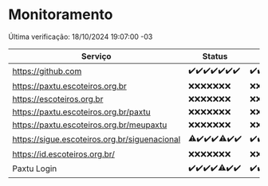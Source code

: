 # Monitoramento

Última verificação: 18/10/2024 19:07:00 -03

|Serviço|Status|Últimas 24h|
|---|---|---|
|https://github.com|<span title="2024-10-11: OK=23">✔️</span><span title="2024-10-12: OK=23">✔️</span><span title="2024-10-13: OK=23">✔️</span><span title="2024-10-14: OK=23">✔️</span><span title="2024-10-15: OK=23">✔️</span><span title="2024-10-16: OK=23">✔️</span><span title="2024-10-17: OK=21">✔️</span>|<span title="17/10/2024 19:08:00 -03 : 200">✔️</span><span title="17/10/2024 20:08:00 -03 : 200">✔️</span><span title="17/10/2024 21:39:00 -03 : 200">✔️</span><span title="17/10/2024 23:11:00 -03 : 200">✔️</span><span title="18/10/2024 00:16:00 -03 : 200">✔️</span><span title="18/10/2024 01:11:00 -03 : 200">✔️</span><span title="18/10/2024 02:09:00 -03 : 200">✔️</span><span title="18/10/2024 03:12:00 -03 : 200">✔️</span><span title="18/10/2024 04:08:00 -03 : 200">✔️</span><span title="18/10/2024 05:11:00 -03 : 200">✔️</span><span title="18/10/2024 06:09:00 -03 : 200">✔️</span><span title="18/10/2024 07:10:00 -03 : 200">✔️</span><span title="18/10/2024 08:07:00 -03 : 200">✔️</span><span title="18/10/2024 09:14:00 -03 : 200">✔️</span><span title="18/10/2024 10:17:00 -03 : 200">✔️</span><span title="18/10/2024 11:07:00 -03 : 200">✔️</span><span title="18/10/2024 12:08:00 -03 : 200">✔️</span><span title="18/10/2024 13:09:00 -03 : 200">✔️</span><span title="18/10/2024 14:07:00 -03 : 200">✔️</span><span title="18/10/2024 15:10:00 -03 : 200">✔️</span><span title="18/10/2024 16:06:00 -03 : 200">✔️</span><span title="18/10/2024 17:08:00 -03 : 200">✔️</span><span title="18/10/2024 18:07:00 -03 : 200">✔️</span><span title="18/10/2024 19:07:00 -03 : 200">✔️</span>|
|https://paxtu.escoteiros.org.br|<span title="2024-10-11: Falhas=23">❌</span><span title="2024-10-12: Falhas=23">❌</span><span title="2024-10-13: Falhas=23">❌</span><span title="2024-10-14: Falhas=23">❌</span><span title="2024-10-15: Falhas=23">❌</span><span title="2024-10-16: Falhas=23">❌</span><span title="2024-10-17: Falhas=21">❌</span>|<span title="17/10/2024 19:08:00 -03 : 403">❌</span><span title="17/10/2024 20:08:00 -03 : 403">❌</span><span title="17/10/2024 21:39:00 -03 : 403">❌</span><span title="17/10/2024 23:11:00 -03 : 403">❌</span><span title="18/10/2024 00:16:00 -03 : 403">❌</span><span title="18/10/2024 01:11:00 -03 : 403">❌</span><span title="18/10/2024 02:09:00 -03 : 403">❌</span><span title="18/10/2024 03:12:00 -03 : 403">❌</span><span title="18/10/2024 04:08:00 -03 : 403">❌</span><span title="18/10/2024 05:11:00 -03 : 403">❌</span><span title="18/10/2024 06:09:00 -03 : 403">❌</span><span title="18/10/2024 07:10:00 -03 : 403">❌</span><span title="18/10/2024 08:07:00 -03 : 403">❌</span><span title="18/10/2024 09:14:00 -03 : 403">❌</span><span title="18/10/2024 10:17:00 -03 : 403">❌</span><span title="18/10/2024 11:07:00 -03 : 403">❌</span><span title="18/10/2024 12:08:00 -03 : 403">❌</span><span title="18/10/2024 13:09:00 -03 : 403">❌</span><span title="18/10/2024 14:07:00 -03 : 403">❌</span><span title="18/10/2024 15:10:00 -03 : 403">❌</span><span title="18/10/2024 16:06:00 -03 : 403">❌</span><span title="18/10/2024 17:08:00 -03 : 403">❌</span><span title="18/10/2024 18:07:00 -03 : 403">❌</span><span title="18/10/2024 19:07:00 -03 : 403">❌</span>|
|https://escoteiros.org.br|<span title="2024-10-11: Falhas=23">❌</span><span title="2024-10-12: Falhas=23">❌</span><span title="2024-10-13: Falhas=23">❌</span><span title="2024-10-14: Falhas=23">❌</span><span title="2024-10-15: Falhas=23">❌</span><span title="2024-10-16: Falhas=23">❌</span><span title="2024-10-17: Falhas=21">❌</span>|<span title="17/10/2024 19:08:00 -03 : 403">❌</span><span title="17/10/2024 20:08:00 -03 : 403">❌</span><span title="17/10/2024 21:39:00 -03 : 403">❌</span><span title="17/10/2024 23:11:00 -03 : 403">❌</span><span title="18/10/2024 00:16:00 -03 : 403">❌</span><span title="18/10/2024 01:11:00 -03 : 403">❌</span><span title="18/10/2024 02:09:00 -03 : 403">❌</span><span title="18/10/2024 03:12:00 -03 : 403">❌</span><span title="18/10/2024 04:08:00 -03 : 403">❌</span><span title="18/10/2024 05:11:00 -03 : 403">❌</span><span title="18/10/2024 06:09:00 -03 : 403">❌</span><span title="18/10/2024 07:10:00 -03 : 403">❌</span><span title="18/10/2024 08:07:00 -03 : 403">❌</span><span title="18/10/2024 09:14:00 -03 : 403">❌</span><span title="18/10/2024 10:17:00 -03 : 403">❌</span><span title="18/10/2024 11:07:00 -03 : 403">❌</span><span title="18/10/2024 12:08:00 -03 : 403">❌</span><span title="18/10/2024 13:09:00 -03 : 403">❌</span><span title="18/10/2024 14:07:00 -03 : 403">❌</span><span title="18/10/2024 15:10:00 -03 : 403">❌</span><span title="18/10/2024 16:06:00 -03 : 403">❌</span><span title="18/10/2024 17:08:00 -03 : 403">❌</span><span title="18/10/2024 18:07:00 -03 : 403">❌</span><span title="18/10/2024 19:07:00 -03 : 403">❌</span>|
|https://paxtu.escoteiros.org.br/paxtu|<span title="2024-10-11: Falhas=23">❌</span><span title="2024-10-12: Falhas=23">❌</span><span title="2024-10-13: Falhas=23">❌</span><span title="2024-10-14: Falhas=23">❌</span><span title="2024-10-15: Falhas=23">❌</span><span title="2024-10-16: Falhas=23">❌</span><span title="2024-10-17: Falhas=21">❌</span>|<span title="17/10/2024 19:08:00 -03 : 403">❌</span><span title="17/10/2024 20:08:00 -03 : 403">❌</span><span title="17/10/2024 21:39:00 -03 : 403">❌</span><span title="17/10/2024 23:11:00 -03 : 403">❌</span><span title="18/10/2024 00:16:00 -03 : 403">❌</span><span title="18/10/2024 01:11:00 -03 : 403">❌</span><span title="18/10/2024 02:09:00 -03 : 403">❌</span><span title="18/10/2024 03:12:00 -03 : 403">❌</span><span title="18/10/2024 04:08:00 -03 : 403">❌</span><span title="18/10/2024 05:11:00 -03 : 403">❌</span><span title="18/10/2024 06:09:00 -03 : 403">❌</span><span title="18/10/2024 07:10:00 -03 : 403">❌</span><span title="18/10/2024 08:07:00 -03 : 403">❌</span><span title="18/10/2024 09:14:00 -03 : 403">❌</span><span title="18/10/2024 10:17:00 -03 : 403">❌</span><span title="18/10/2024 11:07:00 -03 : 403">❌</span><span title="18/10/2024 12:08:00 -03 : 403">❌</span><span title="18/10/2024 13:09:00 -03 : 403">❌</span><span title="18/10/2024 14:07:00 -03 : 403">❌</span><span title="18/10/2024 15:10:00 -03 : 403">❌</span><span title="18/10/2024 16:06:00 -03 : 403">❌</span><span title="18/10/2024 17:08:00 -03 : 403">❌</span><span title="18/10/2024 18:07:00 -03 : 403">❌</span><span title="18/10/2024 19:07:00 -03 : 403">❌</span>|
|https://paxtu.escoteiros.org.br/meupaxtu|<span title="2024-10-11: Falhas=23">❌</span><span title="2024-10-12: Falhas=23">❌</span><span title="2024-10-13: Falhas=23">❌</span><span title="2024-10-14: Falhas=23">❌</span><span title="2024-10-15: Falhas=23">❌</span><span title="2024-10-16: Falhas=23">❌</span><span title="2024-10-17: Falhas=21">❌</span>|<span title="17/10/2024 19:08:00 -03 : 403">❌</span><span title="17/10/2024 20:08:00 -03 : 403">❌</span><span title="17/10/2024 21:39:00 -03 : 403">❌</span><span title="17/10/2024 23:11:00 -03 : 403">❌</span><span title="18/10/2024 00:16:00 -03 : 403">❌</span><span title="18/10/2024 01:11:00 -03 : 403">❌</span><span title="18/10/2024 02:09:00 -03 : 403">❌</span><span title="18/10/2024 03:12:00 -03 : 403">❌</span><span title="18/10/2024 04:08:00 -03 : 403">❌</span><span title="18/10/2024 05:11:00 -03 : 403">❌</span><span title="18/10/2024 06:09:00 -03 : 403">❌</span><span title="18/10/2024 07:10:00 -03 : 403">❌</span><span title="18/10/2024 08:07:00 -03 : 403">❌</span><span title="18/10/2024 09:14:00 -03 : 403">❌</span><span title="18/10/2024 10:17:00 -03 : 403">❌</span><span title="18/10/2024 11:07:00 -03 : 403">❌</span><span title="18/10/2024 12:08:00 -03 : 403">❌</span><span title="18/10/2024 13:09:00 -03 : 403">❌</span><span title="18/10/2024 14:07:00 -03 : 403">❌</span><span title="18/10/2024 15:10:00 -03 : 403">❌</span><span title="18/10/2024 16:06:00 -03 : 403">❌</span><span title="18/10/2024 17:08:00 -03 : 403">❌</span><span title="18/10/2024 18:07:00 -03 : 403">❌</span><span title="18/10/2024 19:07:00 -03 : 403">❌</span>|
|https://sigue.escoteiros.org.br/siguenacional|<span title="2024-10-11: OK=22, Falhas=1">⚠️</span><span title="2024-10-12: OK=23">✔️</span><span title="2024-10-13: OK=23">✔️</span><span title="2024-10-14: OK=23">✔️</span><span title="2024-10-15: OK=21, Falhas=2">⚠️</span><span title="2024-10-16: OK=23">✔️</span><span title="2024-10-17: OK=21">✔️</span>|<span title="17/10/2024 19:08:00 -03 : 200">✔️</span><span title="17/10/2024 20:08:00 -03 : 200">✔️</span><span title="17/10/2024 21:39:00 -03 : 200">✔️</span><span title="17/10/2024 23:11:00 -03 : 200">✔️</span><span title="18/10/2024 00:16:00 -03 : 200">✔️</span><span title="18/10/2024 01:11:00 -03 : 200">✔️</span><span title="18/10/2024 02:09:00 -03 : 200">✔️</span><span title="18/10/2024 03:12:00 -03 : 200">✔️</span><span title="18/10/2024 04:08:00 -03 : 200">✔️</span><span title="18/10/2024 05:11:00 -03 : 200">✔️</span><span title="18/10/2024 06:09:00 -03 : 200">✔️</span><span title="18/10/2024 07:10:00 -03 : 200">✔️</span><span title="18/10/2024 08:07:00 -03 : 200">✔️</span><span title="18/10/2024 09:14:00 -03 : 200">✔️</span><span title="18/10/2024 10:17:00 -03 : 200">✔️</span><span title="18/10/2024 11:07:00 -03 : 0">❌</span><span title="18/10/2024 12:08:00 -03 : 0">❌</span><span title="18/10/2024 13:09:00 -03 : 0">❌</span><span title="18/10/2024 14:07:00 -03 : 200">✔️</span><span title="18/10/2024 15:10:00 -03 : 0">❌</span><span title="18/10/2024 16:06:00 -03 : 200">✔️</span><span title="18/10/2024 17:08:00 -03 : 200">✔️</span><span title="18/10/2024 18:07:00 -03 : 0">❌</span><span title="18/10/2024 19:07:00 -03 : 200">✔️</span>|
|https://id.escoteiros.org.br/|<span title="2024-10-11: Falhas=23">❌</span><span title="2024-10-12: Falhas=23">❌</span><span title="2024-10-13: Falhas=23">❌</span><span title="2024-10-14: Falhas=23">❌</span><span title="2024-10-15: Falhas=23">❌</span><span title="2024-10-16: Falhas=23">❌</span><span title="2024-10-17: Falhas=21">❌</span>|<span title="17/10/2024 19:08:00 -03 : 403">❌</span><span title="17/10/2024 20:08:00 -03 : 403">❌</span><span title="17/10/2024 21:39:00 -03 : 403">❌</span><span title="17/10/2024 23:11:00 -03 : 403">❌</span><span title="18/10/2024 00:16:00 -03 : 403">❌</span><span title="18/10/2024 01:11:00 -03 : 403">❌</span><span title="18/10/2024 02:09:00 -03 : 403">❌</span><span title="18/10/2024 03:12:00 -03 : 403">❌</span><span title="18/10/2024 04:08:00 -03 : 403">❌</span><span title="18/10/2024 05:11:00 -03 : 403">❌</span><span title="18/10/2024 06:09:00 -03 : 403">❌</span><span title="18/10/2024 07:10:00 -03 : 403">❌</span><span title="18/10/2024 08:07:00 -03 : 403">❌</span><span title="18/10/2024 09:14:00 -03 : 403">❌</span><span title="18/10/2024 10:17:00 -03 : 403">❌</span><span title="18/10/2024 11:07:00 -03 : 403">❌</span><span title="18/10/2024 12:08:00 -03 : 403">❌</span><span title="18/10/2024 13:09:00 -03 : 403">❌</span><span title="18/10/2024 14:07:00 -03 : 403">❌</span><span title="18/10/2024 15:11:00 -03 : 403">❌</span><span title="18/10/2024 16:06:00 -03 : 403">❌</span><span title="18/10/2024 17:08:00 -03 : 403">❌</span><span title="18/10/2024 18:07:00 -03 : 403">❌</span><span title="18/10/2024 19:07:00 -03 : 403">❌</span>|
|Paxtu Login|<span title="2024-10-11: OK=23">✔️</span><span title="2024-10-12: OK=23">✔️</span><span title="2024-10-13: OK=23">✔️</span><span title="2024-10-14: OK=23">✔️</span><span title="2024-10-15: OK=22, Falhas=1">⚠️</span><span title="2024-10-16: OK=23">✔️</span><span title="2024-10-17: OK=21">✔️</span>|<span title="17/10/2024 19:08:00 -03 : 200">✔️</span><span title="17/10/2024 20:08:00 -03 : 200">✔️</span><span title="17/10/2024 21:39:00 -03 : 200">✔️</span><span title="17/10/2024 23:11:00 -03 : 200">✔️</span><span title="18/10/2024 00:16:00 -03 : 200">✔️</span><span title="18/10/2024 01:11:00 -03 : 200">✔️</span><span title="18/10/2024 02:09:00 -03 : 200">✔️</span><span title="18/10/2024 03:12:00 -03 : 200">✔️</span><span title="18/10/2024 04:08:00 -03 : 200">✔️</span><span title="18/10/2024 05:11:00 -03 : 200">✔️</span><span title="18/10/2024 06:09:00 -03 : 200">✔️</span><span title="18/10/2024 07:10:00 -03 : 200">✔️</span><span title="18/10/2024 08:07:00 -03 : 200">✔️</span><span title="18/10/2024 09:14:00 -03 : 200">✔️</span><span title="18/10/2024 10:17:00 -03 : 200">✔️</span><span title="18/10/2024 11:07:00 -03 : 504">❌</span><span title="18/10/2024 12:08:00 -03 : 200">✔️</span><span title="18/10/2024 13:09:00 -03 : 200">✔️</span><span title="18/10/2024 14:07:00 -03 : 200">✔️</span><span title="18/10/2024 15:11:00 -03 : 200">✔️</span><span title="18/10/2024 16:06:00 -03 : 200">✔️</span><span title="18/10/2024 17:08:00 -03 : 200">✔️</span><span title="18/10/2024 18:07:00 -03 : 504">❌</span><span title="18/10/2024 19:07:00 -03 : 200">✔️</span>|
